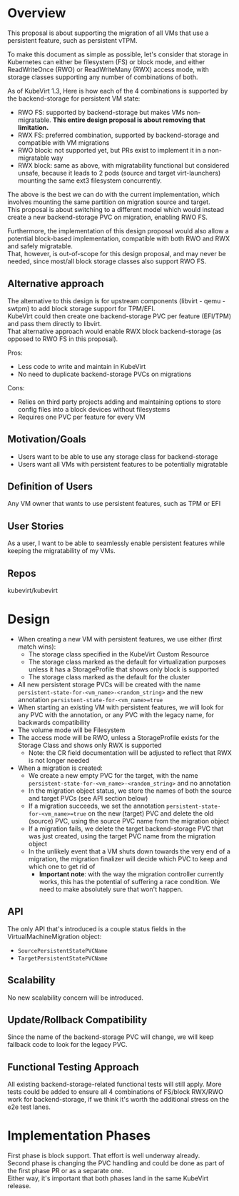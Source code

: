 # Overview
This proposal is about supporting the migration of all VMs that use a persistent feature, such as persistent vTPM.

To make this document as simple as possible, let's consider that storage in Kubernetes can either be filesystem (FS) or
block mode, and either ReadWriteOnce (RWO) or ReadWriteMany (RWX) access mode, with storage classes supporting any
number of combinations of both.

As of KubeVirt 1.3, Here is how each of the 4 combinations is supported by the backend-storage for persistent VM state:
- RWO FS: supported by backend-storage but makes VMs non-migratable. **This entire design proposal is about removing that limitation.**
- RWX FS: preferred combination, supported by backend-storage and compatible with VM migrations
- RWO block: not supported yet, but PRs exist to implement it in a non-migratable way 
- RWX block: same as above, with migratability functional but considered unsafe, because it leads to 2 pods (source and target virt-launchers) mounting the same ext3 filesystem concurrently.

The above is the best we can do with the current implementation, which involves mounting the same partition on migration source and target.  
This proposal is about switching to a different model which would instead create a new backend-storage PVC on migration, enabling RWO FS.  

Furthermore, the implementation of this design proposal would also allow a potential block-based implementation, compatible with both RWO and RWX and safely migratable.  
That, however, is out-of-scope for this design proposal, and may never be needed, since most/all block storage classes also support RWO FS.

## Alternative approach
The alternative to this design is for upstream components (libvirt - qemu - swtpm) to add block storage support for TPM/EFI.  
KubeVirt could then create one backend-storage PVC per feature (EFI/TPM) and pass them directly to libvirt.  
That alternative approach would enable RWX block backend-storage (as opposed to RWO FS in this proposal).  

Pros:
- Less code to write and maintain in KubeVirt
- No need to duplicate backend-storage PVCs on migrations

Cons:
- Relies on third party projects adding and maintaining options to store config files into a block devices without filesystems
- Requires one PVC per feature for every VM

## Motivation/Goals
- Users want to be able to use any storage class for backend-storage
- Users want all VMs with persistent features to be potentially migratable

## Definition of Users
Any VM owner that wants to use persistent features, such as TPM or EFI

## User Stories
As a user, I want to be able to seamlessly enable persistent features while keeping the migratability of my VMs.

## Repos
kubevirt/kubevirt

# Design
- When creating a new VM with persistent features, we use either (first match wins):
  - The storage class specified in the KubeVirt Custom Resource
  - The storage class marked as the default for virtualization purposes unless it has a StorageProfile that shows only block is supported
  - The storage class marked as the default for the cluster
- All new persistent storage PVCs will be created with the name `persistent-state-for-<vm_name>-<random_string>` and the new annotation `persistent-state-for-<vm_name>=true`
- When starting an existing VM with persistent features, we will look for any PVC with the annotation, or any PVC with the legacy name, for backwards compatibility
- The volume mode will be Filesystem
- The access mode will be RWO, unless a StorageProfile exists for the Storage Class and shows only RWX is supported
  - Note: the CR field documentation will be adjusted to reflect that RWX is not longer needed
- When a migration is created:
  - We create a new empty PVC for the target, with the name `persistent-state-for-<vm_name>-<random_string>` and no annotation
  - In the migration object status, we store the names of both the source and target PVCs (see API section below)
  - If a migration succeeds, we set the annotation `persistent-state-for-<vm_name>=true` on the new (target) PVC and delete the old (source) PVC, using the source PVC name from the migration object
  - If a migration fails, we delete the target backend-storage PVC that was just created, using the target PVC name from the migration object
  - In the unlikely event that a VM shuts down towards the very end of a migration, the migration finalizer will decide which PVC to keep and which one to get rid of
    - **Important note**: with the way the migration controller currently works, this has the potential of suffering a race condition. We need to make absolutely sure that won't happen.

## API
The only API that's introduced is a couple status fields in the VirtualMachineMigration object:
- `SourcePersistentStatePVCName`
- `TargetPersistentStatePVCName`

## Scalability
No new scalability concern will be introduced.

## Update/Rollback Compatibility
Since the name of the backend-storage PVC will change, we will keep fallback code to look for the legacy PVC.

## Functional Testing Approach
All existing backend-storage-related functional tests will still apply. More tests could be added to ensure all 4 combinations
of FS/block RWX/RWO work for backend-storage, if we think it's worth the additional stress on the e2e test lanes. 

# Implementation Phases
First phase is block support. That effort is well underway already.  
Second phase is changing the PVC handling and could be done as part of the first phase PR or as a separate one.  
Either way, it's important that both phases land in the same KubeVirt release.